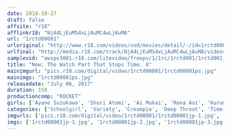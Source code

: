 ```yaml
---
date: 2018-10-27
draft: false
affsite: "r18"
afflinkr18: "NjA4LjEuMS4xLjAuMC4wLjAuMA"
url: "1rctd00001"
urloriginal: "http://www.r18.com/videos/vod/movies/detail/-/id=1rctd00001"
urlfinal: "http://media.r18.com/track/NjA4LjEuMS4xLjAuMC4wLjAuMA/videos/vod/movies/detail/-/id=1rctd00001"
samplevid: "awspv3001.r18.com/litevideo/freepv/1/1rc/1rctd001/1rctd001_dmb_w.mp4"
title: "New: The Watch Part That Stops Time. 8"
mainimgurl: "pics.r18.com/digital/video/1rctd00001/1rctd00001ps.jpg"
mainimgs: "1rctd00001ps.jpg"
releasedate: "July 06, 2017"
duration: 158
productioncomp: "ROCKET"
girls: ['Ayane Suzukawa', 'Shuri Atomi', 'Ai Mukai', 'Rena Aoi', 'Kurumi Chino', 'Amina Takashiro', 'Hinano Mari']
categories: ['Schoolgirl', 'Variety', 'Creampie', 'Deep Throat', 'Time Warp', 'Hi-Def']
imgurls: ['pics.r18.com/digital/video/1rctd00001/1rctd00001jp-1.jpg', 'pics.r18.com/digital/video/1rctd00001/1rctd00001jp-2.jpg', 'pics.r18.com/digital/video/1rctd00001/1rctd00001jp-3.jpg', 'pics.r18.com/digital/video/1rctd00001/1rctd00001jp-4.jpg', 'pics.r18.com/digital/video/1rctd00001/1rctd00001jp-5.jpg', 'pics.r18.com/digital/video/1rctd00001/1rctd00001jp-6.jpg', 'pics.r18.com/digital/video/1rctd00001/1rctd00001jp-7.jpg', 'pics.r18.com/digital/video/1rctd00001/1rctd00001jp-8.jpg', 'pics.r18.com/digital/video/1rctd00001/1rctd00001jp-9.jpg', 'pics.r18.com/digital/video/1rctd00001/1rctd00001jp-10.jpg', 'pics.r18.com/digital/video/1rctd00001/1rctd00001jp-11.jpg', 'pics.r18.com/digital/video/1rctd00001/1rctd00001jp-12.jpg', 'pics.r18.com/digital/video/1rctd00001/1rctd00001jp-13.jpg', 'pics.r18.com/digital/video/1rctd00001/1rctd00001jp-14.jpg', 'pics.r18.com/digital/video/1rctd00001/1rctd00001jp-15.jpg', 'pics.r18.com/digital/video/1rctd00001/1rctd00001jp-16.jpg', 'pics.r18.com/digital/video/1rctd00001/1rctd00001jp-17.jpg', 'pics.r18.com/digital/video/1rctd00001/1rctd00001jp-18.jpg', 'pics.r18.com/digital/video/1rctd00001/1rctd00001jp-19.jpg', 'pics.r18.com/digital/video/1rctd00001/1rctd00001jp-20.jpg']
imgs: ['1rctd00001jp-1.jpg', '1rctd00001jp-2.jpg', '1rctd00001jp-3.jpg', '1rctd00001jp-4.jpg', '1rctd00001jp-5.jpg', '1rctd00001jp-6.jpg', '1rctd00001jp-7.jpg', '1rctd00001jp-8.jpg', '1rctd00001jp-9.jpg', '1rctd00001jp-10.jpg', '1rctd00001jp-11.jpg', '1rctd00001jp-12.jpg', '1rctd00001jp-13.jpg', '1rctd00001jp-14.jpg', '1rctd00001jp-15.jpg', '1rctd00001jp-16.jpg', '1rctd00001jp-17.jpg', '1rctd00001jp-18.jpg', '1rctd00001jp-19.jpg', '1rctd00001jp-20.jpg']
---
```


